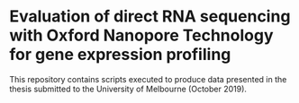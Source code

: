 # Evaluation of direct RNA sequencing with Oxford Nanopore Technology for gene expression profiling


This repository contains scripts executed to produce data presented in the thesis submitted to the University of Melbourne (October 2019).

